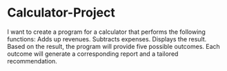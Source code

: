# Calculator-Project
 I want to create a program for a calculator that performs the following functions:  Adds up revenues. Subtracts expenses. Displays the result. Based on the result, the program will provide five possible outcomes. Each outcome will generate a corresponding report and a tailored recommendation.
